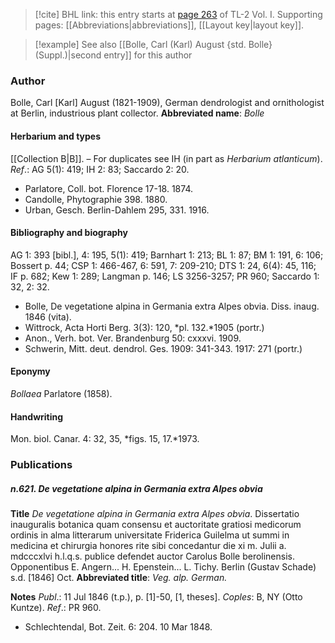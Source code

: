 > [!cite] BHL link: this entry starts at [page 263](https://www.biodiversitylibrary.org/page/33120394) of TL-2 Vol. I.
> Supporting pages: [[Abbreviations|abbreviations]], [[Layout key|layout key]].

> [!example] See also [[Bolle, Carl (Karl) August {std. Bolle} (Suppl.)|second entry]] for this author

### Author

Bolle, Carl \[Karl\] August (1821-1909), German dendrologist and ornithologist at Berlin, industrious plant collector. 
**Abbreviated name**: *Bolle*

#### Herbarium and types

[[Collection B|B]]. – For duplicates see IH (in part as *Herbarium atlanticum*).
*Ref*.: AG 5(1): 419; IH 2: 83; Saccardo 2: 20.
- Parlatore, Coll. bot. Florence 17-18. 1874.
- Candolle, Phytographie 398. 1880.
- Urban, Gesch. Berlin-Dahlem 295, 331. 1916.

#### Bibliography and biography

AG 1: 393 \[bibl.\], 4: 195, 5(1): 419; Barnhart 1: 213; BL 1: 87; BM 1: 191, 6: 106; Bossert p. 44; CSP 1: 466-467, 6: 591, 7: 209-210; DTS 1: 24, 6(4): 45, 116; IF p. 682; Kew 1: 289; Langman p. 146; LS 3256-3257; PR 960; Saccardo 1: 32, 2: 32.
- Bolle, De vegetatione alpina in Germania extra Alpes obvia. Diss. inaug. 1846 (vita).
- Wittrock, Acta Horti Berg. 3(3): 120, *pl. 132.*1905 (portr.)
- Anon., Verh. bot. Ver. Brandenburg 50: cxxxvi. 1909.
- Schwerin, Mitt. deut. dendrol. Ges. 1909: 341-343. 1917: 271 (portr.)

#### Eponymy

*Bollaea* Parlatore (1858).

#### Handwriting

Mon. biol. Canar. 4: 32, 35, *figs. 15, 17.*1973.

### Publications

##### n.621. De vegetatione alpina in Germania extra Alpes obvia

**Title**
*De vegetatione alpina in Germania extra Alpes obvia*. Dissertatio inauguralis botanica quam consensu et auctoritate gratiosi medicorum ordinis in alma litterarum universitate Friderica Guilelma ut summi in medicina et chirurgia honores rite sibi concedantur die xi m. Julii a. mdcccxlvi h.l.q.s. publice defendet auctor Carolus Bolle berolinensis. Opponentibus E. Angern... H. Epenstein... L. Tichy. Berlin (Gustav Schade) s.d. \[1846\] Oct.
**Abbreviated title**: *Veg. alp. German.*

**Notes**
*Publ*.: 11 Jul 1846 (t.p.), p. \[1\]-50, \[1, theses\]. *Coples*: B, NY (Otto Kuntze).
*Ref*.: PR 960.
- Schlechtendal, Bot. Zeit. 6: 204. 10 Mar 1848.


